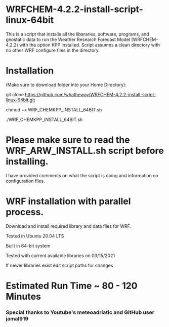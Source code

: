 # WRFCHEM-4.2.2-install-script-linux-64bit
This is a script that installs all the libararies, software, programs, and geostatic data to run the Weather Research Forecast Model (WRFCHEM-4.2.2) with the option KPP installed. Script assumes a clean directory with no other WRF configure files in the directory.

# Installation 
(Make sure to download folder into your Home Directory):

git clone https://github.com/whatheway/WRFCHEM-4.2.2-install-script-linux-64bit.git

chmod +x WRF_CHEMKPP_INSTALL_64BIT.sh

./WRF_CHEMKPP_INSTALL_64BIT.sh

# Please make sure to read the WRF_ARW_INSTALL.sh script before installing.  
I have provided comments on what the script is doing and information on configuration files.


# WRF installation with parallel process.

Download and install required library and data files for WRF.

Tested in Ubuntu 20.04 LTS

Built in 64-bit system 

Tested with current available libraries on 03/15/2021

If newer libraries exist edit script paths for changes

# Estimated Run Time ~ 80 - 120 Minutes
### Special thanks to  Youtube's meteoadriatic and GitHub user jamal919
